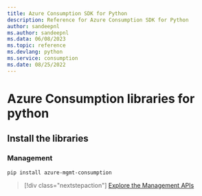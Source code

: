 ```yaml
---
title: Azure Consumption SDK for Python
description: Reference for Azure Consumption SDK for Python
author: sandeepnl
ms.author: sandeepnl
ms.data: 06/08/2023
ms.topic: reference
ms.devlang: python
ms.service: consumption
ms.date: 08/25/2022
---
```

# Azure Consumption libraries for python

## Install the libraries


### Management

```bash
pip install azure-mgmt-consumption
```
> [!div class="nextstepaction"]
> [Explore the Management APIs](/python/api/overview/azure/mgmt-consumption-readme)